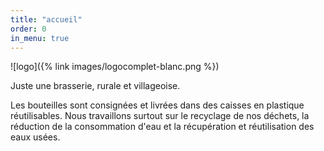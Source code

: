 ```yaml
---
title: "accueil"
order: 0
in_menu: true
---
```

![logo]({% link images/logocomplet-blanc.png %})

  
  
  

Juste une brasserie, rurale et villageoise.

  
Les bouteilles sont consignées et livrées dans des caisses en plastique réutilisables. Nous travaillons surtout sur le recyclage de nos déchets, la réduction de la consommation d'eau et la récupération et réutilisation des eaux usées. 